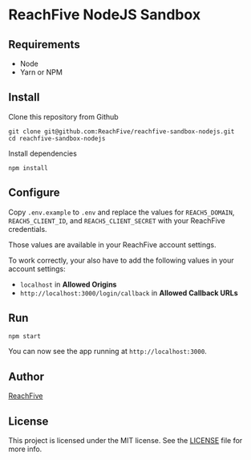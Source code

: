 # ReachFive NodeJS Sandbox

## Requirements

 * Node
 * Yarn or NPM

## Install

Clone this repository from Github

    git clone git@github.com:ReachFive/reachfive-sandbox-nodejs.git
    cd reachfive-sandbox-nodejs
    
Install dependencies

    npm install
 
## Configure

Copy `.env.example` to `.env` and replace the values for `REACH5_DOMAIN`, 
`REACH5_CLIENT_ID`, and `REACH5_CLIENT_SECRET` with your ReachFive 
credentials.

Those values are available in your ReachFive account settings.

To work correctly, your also have to add the following values in your 
account settings:
 * `localhost` in **Allowed Origins**
 * `http://localhost:3000/login/callback` in **Allowed Callback URLs**

## Run

    npm start

You can now see the app running at `http://localhost:3000`.

## Author

[ReachFive](https://reach5.co)

## License

This project is licensed under the MIT license. See the [LICENSE](LICENSE) file for more info.
